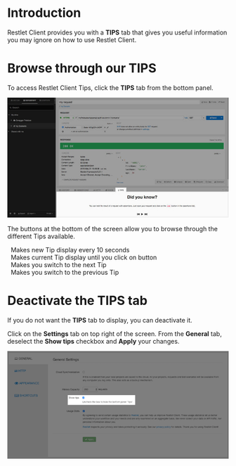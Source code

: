 # Introduction

Restlet Client provides you with a **TIPS** tab that gives you useful information you may ignore on how to use Restlet Client.

# Browse through our TIPS

To access Restlet Client Tips, click the **TIPS** tab from the bottom panel.

![Restlet Client Tips](images/restlet-client-tips.jpg "Restlet Client Tips")

The buttons at the bottom of the screen allow you to browse through the different Tips available.

<i class="fa fa-play"></i>&nbsp;&nbsp;Makes new Tip display every 10 seconds  
<i class="fa fa-pause"></i>&nbsp;&nbsp;Makes current Tip display until you click on <i class="fa fa-play"></i> button  
<i class="fa fa-fast-backward"></i>&nbsp;&nbsp;Makes you switch to the next Tip  
<i class="fa fa-fast-forward"></i>&nbsp;&nbsp;Makes you switch to the previous Tip  

# Deactivate the TIPS tab

If you do not want the **TIPS** tab to display, you can deactivate it.

Click on the **Settings** tab on top right of the screen. From the **General** tab, deselect the **Show tips** checkbox and **Apply** your changes.

![Restlet Client Tips](images/show-tips.jpg "Restlet Client Tips")
